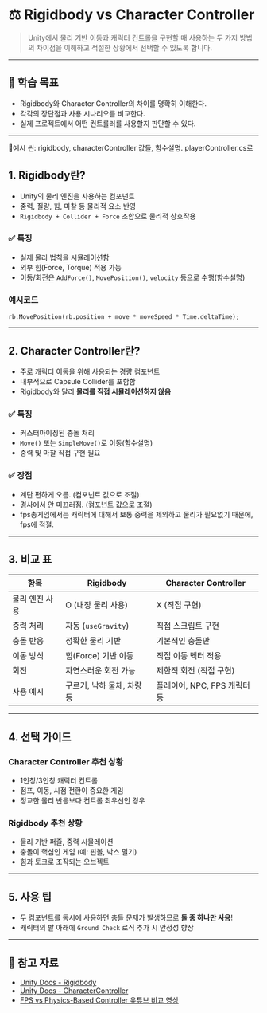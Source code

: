 # ⚖️ Rigidbody vs Character Controller

> Unity에서 물리 기반 이동과 캐릭터 컨트롤을 구현할 때 사용하는 두 가지 방법의 차이점을 이해하고 적절한 상황에서 선택할 수 있도록 합니다.

---

## 🧠 학습 목표

- Rigidbody와 Character Controller의 차이를 명확히 이해한다.
- 각각의 장단점과 사용 시나리오를 비교한다.
- 실제 프로젝트에서 어떤 컨트롤러를 사용할지 판단할 수 있다.

---

🔩예시 씬: rigidbody, characterController 값들, 함수설명. playerController.cs로

## 1. Rigidbody란?

- Unity의 물리 엔진을 사용하는 컴포넌트
- 중력, 질량, 힘, 마찰 등 물리적 요소 반영
- `Rigidbody + Collider + Force` 조합으로 물리적 상호작용

### ✅ 특징
- 실제 물리 법칙을 시뮬레이션함
- 외부 힘(Force, Torque) 적용 가능
- 이동/회전은 `AddForce()`, `MovePosition()`, `velocity` 등으로 수행(함수설명)

### 예시코드
```chsarp
rb.MovePosition(rb.position + move * moveSpeed * Time.deltaTime);
```

---

## 2. Character Controller란?

- 주로 캐릭터 이동을 위해 사용되는 경량 컴포넌트
- 내부적으로 Capsule Collider를 포함함
- Rigidbody와 달리 **물리를 직접 시뮬레이션하지 않음**

### ✅ 특징
- 커스터마이징된 충돌 처리
- `Move()` 또는 `SimpleMove()`로 이동(함수설명)
- 중력 및 마찰 직접 구현 필요

### ✅ 장점
- 계단 편하게 오름. (컴포넌트 값으로 조절)
- 경사에서 안 미끄러짐. (컴포넌트 값으로 조절)
- fps총게임에서는 캐릭터에 대해서 보통 중력을 제외하고 물리가 필요없기 때문에, fps에 적절.

---

## 3. 비교 표

| 항목 | Rigidbody | Character Controller |
|------|-----------|----------------------|
| 물리 엔진 사용 | O (내장 물리 사용) | X (직접 구현) |
| 중력 처리 | 자동 (`useGravity`) | 직접 스크립트 구현 |
| 충돌 반응 | 정확한 물리 기반 | 기본적인 충돌만 |
| 이동 방식 | 힘(Force) 기반 이동 | 직접 이동 벡터 적용 |
| 회전 | 자연스러운 회전 가능 | 제한적 회전 (직접 구현) |
| 사용 예시 | 구르기, 낙하 물체, 차량 등 | 플레이어, NPC, FPS 캐릭터 등 |

---

## 4. 선택 가이드

### Character Controller 추천 상황
- 1인칭/3인칭 캐릭터 컨트롤
- 점프, 이동, 시점 전환이 중요한 게임
- 정교한 물리 반응보다 컨트롤 최우선인 경우

### Rigidbody 추천 상황
- 물리 기반 퍼즐, 중력 시뮬레이션
- 충돌이 핵심인 게임 (예: 핀볼, 박스 밀기)
- 힘과 토크로 조작되는 오브젝트

---

## 5. 사용 팁

- 두 컴포넌트를 동시에 사용하면 충돌 문제가 발생하므로 **둘 중 하나만 사용**!
- 캐릭터의 발 아래에 `Ground Check` 로직 추가 시 안정성 향상

---

## 🔗 참고 자료

- [Unity Docs - Rigidbody](https://docs.unity3d.com/ScriptReference/Rigidbody.html)
- [Unity Docs - CharacterController](https://docs.unity3d.com/ScriptReference/CharacterController.html)
- [FPS vs Physics-Based Controller 유튜브 비교 영상](https://www.youtube.com/watch?v=whzomFgjT50)

